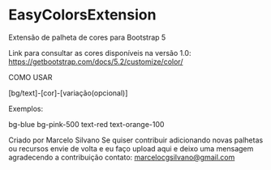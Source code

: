 # EasyColorsExtension
Extensão de palheta de cores para Bootstrap 5

Link para consultar as cores disponíveis na versão 1.0: https://getbootstrap.com/docs/5.2/customize/color/

COMO USAR 

[bg/text]-[cor]-[variação(opcional)]


Exemplos:

bg-blue
bg-pink-500
text-red
text-orange-100


Criado por Marcelo Silvano
Se quiser contribuir adicionando novas palhetas ou recursos envie de volta e eu faço upload aqui e deixo uma mensagem agradecendo a contribuição
contato: marcelocgsilvano@gmail.com
